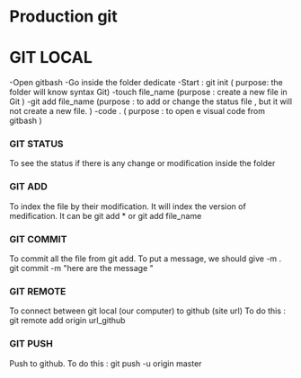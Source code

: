 # Production git 

# GIT LOCAL 
-Open gitbash 
-Go inside the folder dedicate 
-Start : git init ( purpose: the folder will know syntax Git)
-touch file_name (purpose : create a new file in Git )
-git add file_name (purpose : to add or change the status file , but it will not create a new file. )
-code . ( purpose : to open e visual code from gitbash )


### GIT STATUS ### 
To see the status if there is any change or modification inside the folder 

### GIT ADD ### 
To index the file by their modification. It will index the version of medification. It can be git add * or git add file_name 

### GIT COMMIT ### 
To commit all the file from git add. To put a message, we should give -m . git commit -m "here are the message " 

### GIT REMOTE ###
To connect between git local (our computer) to github (site url) To do this : git remote add origin url_github

### GIT PUSH  ###
Push to github. To do this : git push -u origin master 

